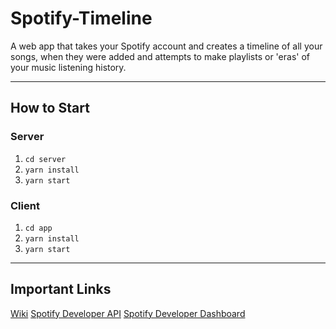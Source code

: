 # Spotify-Timeline

A web app that takes your Spotify account and creates a timeline of all your songs, when they were added and attempts to make playlists or 'eras' of your music listening history.

---

## How to Start

### Server

1. `cd server`
1. `yarn install`
1. `yarn start`

### Client

1. `cd app`
1. `yarn install`
1. `yarn start`

---

## Important Links

[Wiki](https://github.com/dillondrenzek/Spotify-Timeline/wiki)
[Spotify Developer API](https://developer.spotify.com/documentation/web-api/)
[Spotify Developer Dashboard](https://developer.spotify.com/dashboard)
